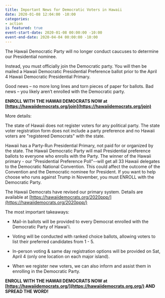 ```yaml
---
title: Important News for Democratic Voters in Hawaii
date: 2020-01-08 12:04:00 -10:00
categories:
- action
is featured: true
event-start-date: 2020-01-08 00:00:00 -10:00
event-end-date: 2020-04-04 00:00:00 -10:00
---
```


The Hawaii Democratic Party will no longer conduct caucuses to determine our Presidential nominee.

Instead, you must officially join the Democratic party. You will then be mailed a  Hawaii Democratic Presidential Preference ballot prior to the April 4 Hawaii Democratic Presidential Primary.

Good news – no more long lines and torn pieces of paper for ballots. Bad news – you likely aren’t enrolled with the Democratic party.

**ENROLL WITH THE HAWAII DEMOCRATS NOW at [https://hawaiidemocrats.org/join](https://hawaiidemocrats.org/join)**

More details:

The state of Hawaii does not register voters for any political party.  The state voter registration form does not include a party preference and no Hawaii voters are "registered Democrats" with the state.

Hawaii has a Party-Run Presidential Primary, not paid for or organized by the state.  The Hawaii Democratic Party will mail Presidential preference ballots to everyone who enrolls with the Party.  The winner of the Hawaii primary - our "Presidential Preference Poll"--will get all 33 Hawaii delegates to the Democratic National Convention.  This could affect the outcome of the Convention and the Democratic nominee for President.  If you want to help choose who runs against Trump in November, you must ENROLL with the Democratic Party.

The Hawaii Democrats have revised our primary system.  Details are available at [https://hawaiidemocrats.org/2020ppp/](https://hawaiidemocrats.org/2020ppp/)

The most important takeaways:

* Mail-in ballots will be provided to every Democrat enrolled with the Democratic Party of Hawai'i.

* Voting will be conducted with ranked choice ballots, allowing voters to list their preferred candidates from 1 - 5.

* In-person voting & same day registration options will be provided on Sat, April 4 (only one location on each major island).

* When we register new voters, we can also inform and assist them in enrolling in the Democratic Party.

**ENROLL WITH THE HAWAII DEMOCRATS NOW at [https://hawaiidemocrats.org/](https://hawaiidemocrats.org.org/) AND SPREAD THE WORD!**